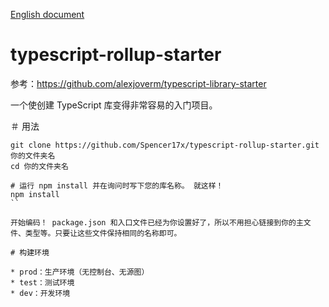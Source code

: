 [English document](https://github.com/Spencer17x/typescript-rollup-starter/blob/master/README-en.md)

# typescript-rollup-starter

参考：https://github.com/alexjoverm/typescript-library-starter

一个使创建 TypeScript 库变得非常容易的入门项目。

＃ 用法

```shell
git clone https://github.com/Spencer17x/typescript-rollup-starter.git 你的文件夹名
cd 你的文件夹名

# 运行 npm install 并在询问时写下您的库名称。 就这样！
npm install
``

开始编码！ package.json 和入口文件已经为你设置好了，所以不用担心链接到你的主文件、类型等。只要让这些文件保持相同的名称即可。

# 构建环境

* prod：生产环境（无控制台、无源图）
* test：测试环境
* dev：开发环境